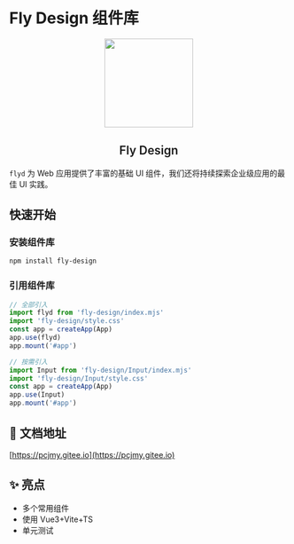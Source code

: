 # Fly Design 组件库

<p align="center">
  <img height="160px" src="https://img1.imgtp.com/2023/02/12/dlyJ6rh9.ico">
  <h2 align="center" style="font-weight: 600">Fly Design</h2>
</p>

`flyd` 为 Web 应用提供了丰富的基础 UI 组件，我们还将持续探索企业级应用的最佳 UI 实践。

## 快速开始

### 安装组件库

```bash
npm install fly-design
```

### 引用组件库

```javascript
// 全部引入
import flyd from 'fly-design/index.mjs'
import 'fly-design/style.css'
const app = createApp(App)
app.use(flyd)
app.mount('#app')

// 按需引入
import Input from 'fly-design/Input/index.mjs'
import 'fly-design/Input/style.css'
const app = createApp(App)
app.use(Input)
app.mount('#app')
```

## 📃 文档地址

[https://pcjmy.gitee.io](https://pcjmy.gitee.io)

## ✨ 亮点

- 多个常用组件
- 使用 Vue3+Vite+TS
- 单元测试
